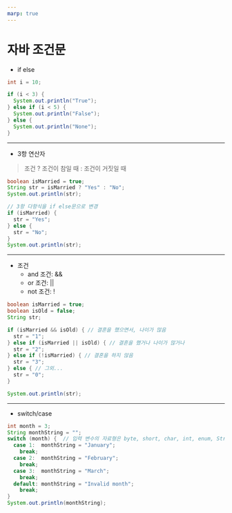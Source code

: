 ```yaml
---
marp: true
---
```

# 자바 조건문 
- if else 
```java
int i = 10; 

if (i < 3) {
  System.out.println("True");
} else if (i < 5) {
  System.out.println("False");
} else {
  System.out.println("None");
}
```

---
- 3항 연산자 
> 조건 ? 조건이 참일 때 : 조건이 거짓일 때 

```java
boolean isMarried = true; 
String str = isMarried ? "Yes" : "No";
System.out.println(str);

// 3항 다항식을 if else문으로 변경 
if (isMarried) {
  str = "Yes";
} else {
  str = "No";
}
System.out.println(str);
```
---
- 조건 
  - and 조건: &&
  - or 조건: || 
  - not 조건: !
```java
boolean isMarried = true; 
boolean isOld = false;
String str; 

if (isMarried && isOld) { // 결혼을 했으면서, 나이가 많음 
  str = "1";
} else if (isMarried || isOld) { // 결혼을 했거나 나이가 많거나 
  str = "2";
} else if (!isMarried) { // 결혼을 하지 않음 
  str = "3";
} else { // 그외...
  str = "0";
}

System.out.println(str);
```

---
- switch/case
```java
int month = 3;
String monthString = "";
switch (month) {  // 입력 변수의 자료형은 byte, short, char, int, enum, String만 가능하다.
  case 1:  monthString = "January";
    break;
  case 2:  monthString = "February";
    break;
  case 3:  monthString = "March";
    break;
  default: monthString = "Invalid month";
    break;
}
System.out.println(monthString);
```

